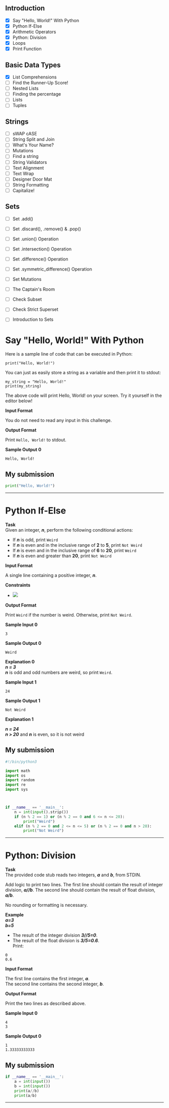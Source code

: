 ## Introduction
- [x] Say "Hello, World!" With Python
- [x] Python If-Else
- [x] Arithmetic Operators
- [x] Python: Division
- [x] Loops
- [x] Print Function

## Basic Data Types
- [x] List Comprehensions
- [ ] Find the Runner-Up Score!
- [ ] Nested Lists
- [ ] Finding the percentage
- [ ] Lists
- [ ] Tuples

## Strings
- [ ] sWAP cASE
- [ ] String Split and Join
- [ ] What's Your Name?
- [ ] Mutations
- [ ] Find a string
- [ ] String Validators
- [ ] Text Alignment
- [ ] Text Wrap
- [ ] Designer Door Mat
- [ ] String Formatting
- [ ] Capitalize!

## Sets
- [ ] Set .add()
- [ ] Set .discard(), .remove() & .pop()
- [ ] Set .union() Operation
- [ ] Set .intersection() Operation
- [ ] Set .difference() Operation
- [ ] Set .symmetric_difference() Operation
- [ ] Set Mutations
- [ ] The Captain's Room
- [ ] Check Subset
- [ ] Check Strict Superset
- [ ] Introduction to Sets




# Say "Hello, World!" With Python

Here is a sample line of code that can be executed in Python:
```
print("Hello, World!")
```
You can just as easily store a string as a variable and then print it to stdout:
```
my_string = "Hello, World!"
print(my_string)
```
The above code will print Hello, World! on your screen. Try it yourself in the editor below!

**Input Format**

You do not need to read any input in this challenge.

**Output Format**

Print `Hello, World!` to stdout.

**Sample Output 0**
```
Hello, World!
```

## My submission
```python
print("Hello, World!")
```

---

# Python If-Else

**Task**  
Given an integer, ***n***, perform the following conditional actions:

- If ***n*** is odd, print `Weird`
- If ***n*** is even and in the inclusive range of **2** to **5**, print `Not Weird`
- If ***n*** is even and in the inclusive range of **6** to **20**, print `Weird`
- If ***n*** is even and greater than **20**, print `Not Weird`

**Input Format**

A single line containing a positive integer, ***n***.

**Constraints**  
- <img src="https://latex.codecogs.com/svg.latex?-1%20\le%20n%20\le%20100 " /> 

**Output Format**

Print `Weird` if the number is weird. Otherwise, print `Not Weird`.

**Sample Input 0**
```
3
```

**Sample Output 0**
```
Weird
```

**Explanation 0**  
***n = 3***   
***n*** is odd and odd numbers are weird, so print `Weird`.

**Sample Input 1**
```
24
```

**Sample Output 1**
```
Not Weird
```

**Explanation 1**

***n = 24***   
***n > 20*** and ***n*** is even, so it is not weird

## My submission
```python
#!/bin/python3

import math
import os
import random
import re
import sys



if __name__ == '__main__':
    n = int(input().strip())
    if (n % 2 == 1) or (n % 2 == 0 and 6 <= n <= 20):
        print("Weird")
    elif (n % 2 == 0 and 2 <= n <= 5) or (n % 2 == 0 and n > 20):
        print("Not Weird")
```

---

# Python: Division

**Task**  
The provided code stub reads two integers, ***a*** and ***b***, from STDIN.

Add logic to print two lines. The first line should contain the result of integer division, ***a//b***. The second line should contain the result of float division, ***a/b***.

No rounding or formatting is necessary.

**Example**   
***a=3***   
***b=5***   
- The result of the integer division ***3//5=0***.   
- The result of the float division is ***3/5=0.6***.   
Print:
```
0
0.6
```

**Input Format**

The first line contains the first integer, ***a***.   
The second line contains the second integer, ***b***.

**Output Format**

Print the two lines as described above.

**Sample Input 0**
```
4
3
```

**Sample Output 0**

```
1
1.33333333333
```

## My submission
```python
if __name__ == '__main__':
    a = int(input())
    b = int(input())
    print(a//b)
    print(a/b)
```

---